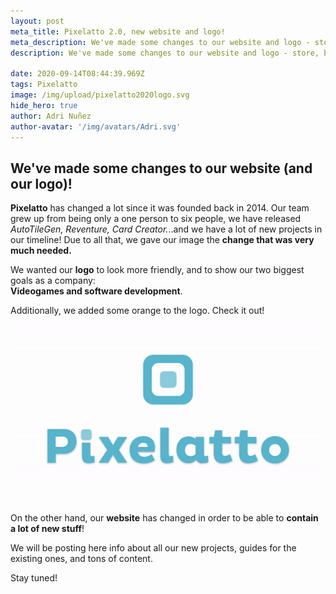 ```yaml
---
layout: post
meta_title: Pixelatto 2.0, new website and logo!
meta_description: We've made some changes to our website and logo - store, blog and more!
description: We've made some changes to our website and logo - store, blog and more!

date: 2020-09-14T08:44:39.969Z
tags: Pixelatto
image: /img/upload/pixelatto2020logo.svg
hide_hero: true
author: Adri Nuñez
author-avatar: '/img/avatars/Adri.svg'
---
```


## We've made some changes to our website (and our logo)!

**Pixelatto** has changed a lot since it was founded back in 2014. Our team grew up from being only a one person to six people, we have released *AutoTileGen, Reventure, Card Creator.*..and we have a lot of new projects in our timeline! Due to all that, we gave our image the **change that was very much needed.**

We wanted our **logo** to look more friendly, and to show our two biggest goals as a company:\
**Videogames and software development**.

 Additionally, we added some orange to the logo. Check it out!

![](/img/upload/gif-high-res.gif)

On the other hand, our **website** has changed in order to be able to **contain a lot of new stuff**!

We will be posting here info about all our new projects, guides for the existing ones, and tons of content.

Stay tuned!
